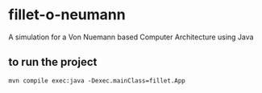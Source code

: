 # fillet-o-neumann
A simulation for a Von Nuemann based Computer Architecture using Java



## to run the project 


```
mvn compile exec:java -Dexec.mainClass=fillet.App
```
